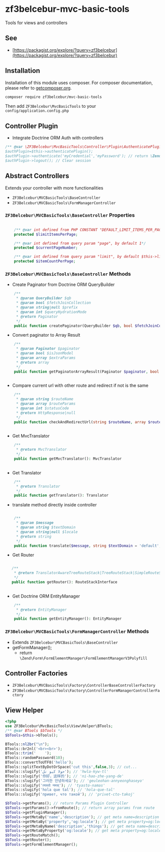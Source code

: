 # zf3belcebur-mvc-basic-tools
Tools for views and controllers

## See
- [https://packagist.org/explore/?query=zf3belcebur](https://packagist.org/explore/?query=zf3belcebur)

## Installation

Installation of this module uses composer. For composer documentation, please refer to
[getcomposer.org](http://getcomposer.org/).

```sh
composer require zf3belcebur/mvc-basic-tools
```

Then add `ZF3Belcebur\MvcBasicTools` to your `config/application.config.php`

## Controller Plugin

- Integrate Doctrine ORM Auth with controllers
```php
/** @var \ZF3Belcebur\MvcBasicTools\Controller\Plugin\AuthenticatePlugin $authPlugin 
$authPlugin=$this->authenticatePlugin();
$authPlugin->authenticate('myCredential','myPassword'); // return \Zend\Authentication\Result
$authPlugin->logout(); // Clear session
```




## Abstract Controllers

Extends your controller with more functionalities

- `ZF3Belcebur\MVCBasicTools\BaseController`
- `ZF3Belcebur\MVCBasicTools\FormManagerController`

### `ZF3Belcebur\MVCBasicTools\BaseController` Properties

```php

    /** @var int defined from PHP CONSTANT "DEFAULT_LIMIT_ITEMS_PER_PAGE", if constant is not defined the value is 50 */
    protected $limitItemsPerPage;

    /** @var int defined from query param "page", by default 1*/
    protected $currentPageNumber;

    /** @var int defined from query param "limit", by default $this->limitItemsPerPage*/
    protected $itemCountPerPage;
```



### `ZF3Belcebur\MVCBasicTools\BaseController` Methods

- Create Paginator from Doctrine ORM QueryBuilder
```php
    /**
     * @param QueryBuilder $qb
     * @param bool $fetchJoinCollection
     * @param string|null $prefix
     * @param int $queryHydrationMode
     * @return Paginator
     */
    public function createPaginator(QueryBuilder $qb, bool $fetchJoinCollection = false, string $prefix = null, int $queryHydrationMode = Query::HYDRATE_OBJECT): Paginator;
```

- Convert paginator to Array Result
```php
    /**
     * @param Paginator $paginator
     * @param bool $isJsonModel
     * @param array $extraParams
     * @return array
     */
    public function getPaginatorArrayResult(Paginator $paginator, bool $isJsonModel = true, array $extraParams = []): array
    
```

- Compare current url with other route and redirect if not is the same
```php
    /**
     * @param string $routeName
     * @param array $routeParams
     * @param int $statusCode
     * @return HttpResponse|null
     */
    public function checkAndRedirectUrl(string $routeName, array $routeParams = [], int $statusCode = 301): ?HttpResponse
    
```

- Get MvcTranslator
```php
    /**
     * @return MvcTranslator
     */
    public function getMvcTranslator(): MvcTranslator
    
```

- Get Translator
```php
    /**
     * @return Translator
     */
    public function getTranslator(): Translator
```

- translate method directly inside controller
```php

    /**
     * @param $message
     * @param string $textDomain
     * @param string|null $locale
     * @return string
     */
    public function translate($message, string $textDomain = 'default', string $locale = null): string
```
    
- Get Router
```php

   /**
    * @return TranslatorAwareTreeRouteStack|TreeRouteStack|SimpleRouteStack|RouteStackInterface
    */
   public function getRouter(): RouteStackInterface
    
```
    
- Get Doctrine ORM EntityManager
```php
    /**
     * @return EntityManager
     */
    public function getEntityManager(): EntityManager
```


### `ZF3Belcebur\MVCBasicTools\FormManagerController` Methods

- Extends `ZF3Belcebur\MVCBasicTools\BaseController`
- getFormManager();
    - return `\Zend\Form\FormElementManager\FormElementManagerV3Polyfill`

## Controller Factories

- `ZF3Belcebur\MVCBasicTools\Factory\ControllerBaseControllerFactory`
- `ZF3Belcebur\MVCBasicTools\Factory\ControllerFormManagerControllerFactory`



## View Helper

```php
<?php 
use ZF3Belcebur\MvcBasicTools\View\Helper\BTools;
/** @var BTools $bTools */
$bTools=$this->bTools();

BTools::nl2br("\n");
BTools::br2nl('<br><br>');
BTools::trim('    ');
BTools::randomPassword(10);
BTools::convertToUTF8('hello');
BTools::splitTextByDotOrSpace('cut this',false,3); // cut...
BTools::slugify('حولا كيو تل'); // 'hwla-kyw-tl'
BTools::slugify('你好，这样的'); // 'ni-hao-zhe-yang-de'
BTools::slugify('그러한 안녕하세요'); // 'geuleohan-annyeonghaseyo'
BTools::slugify('त्यस्तो नमस्'); // 'tyasto-namas'
BTools::slugify('hola que tal'); // 'hola-que-tal'
BTools::slugify('привет, что такой'); // 'privet-cto-takoj'

$bTools->getParams(); // return Params Plugin Controller 
$bTools->getParams()->fromRoute(); // return array params from route 
$bTools->getPluginManager(); 
$bTools->getMetaBy('name','description'); // get meta name=description content 
$bTools->getMetaBy('property','og:locale'); // get meta property=og:locale content 
$bTools->getMetaByName('description','things'); // get meta name=description content, if not exist return 'things" 
$bTools->getMetaByProperty('og:locale'); // get meta property=og:locale content
$bTools->getRouteMatch();
$bTools->getRouter();
$bTools->getFormElementManager();

```
